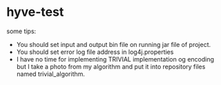 # hyve-test

some tips:
* You should set input and output bin file on running jar file of project.
* You should set error log file address in log4j.properties
* I have no time for implementing TRIVIAL implementation og encoding but I take a photo from my algorithm and put it into repository files named trivial_algorithm. 

